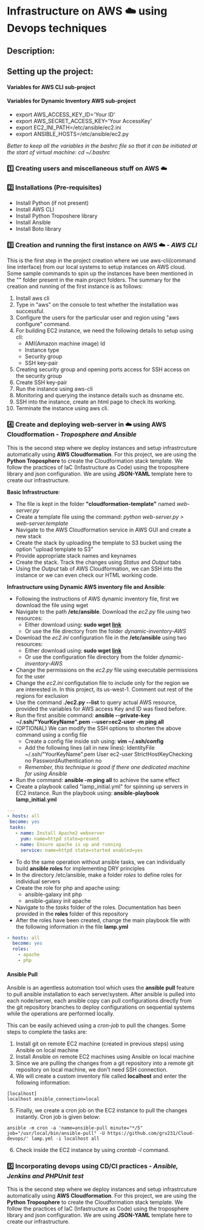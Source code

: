 # Infrastructure on AWS :cloud: using Devops techniques

## Description:

## Setting up the project:

#### Variables for AWS CLI sub-project

#### Variables for Dynamic Inventory AWS sub-project
- export AWS_ACCESS_KEY_ID='Your ID'
- export AWS_SECRET_ACCESS_KEY='Your AccessKey'
- export EC2_INI_PATH=/etc/ansible/ec2.ini
- export ANSIBLE_HOSTS=/etc/ansible/ec2.py

*Better to keep all the variables in the bashrc file so that it can be initiated at the start of virtual machine: cd ~/.bashrc* 

### :one: Creating users and miscellaneous stuff on AWS :cloud:

### :two: Installations (Pre-requisites)
- Install Python (if not present)
- Install AWS CLI
- Install Python Troposhere library
- Install Ansible
- Install Boto library

### :three: Creation and running the first instance on AWS :cloud: - *AWS CLI*
This is the first step in the project creation where we use aws-cli(command line interface) from our local systems to setup instances
on AWS cloud. Some sample commands to spin up the instances have been mentioned in the "" folder present in the main project folders.
The summary for the creation and running of the first instance is as follows:

1. Install aws cli
2. Type in "aws" on the console to test whether the installation was successful.
3. Configure the users for the particular user and region using "aws configure" command.
4. For building EC2 instance, we need the following details to setup using cli:
    + AMI(Amazon machine image) Id
    + Instance type
    + Security group
    + SSH key-pair
6. Creating security group and opening ports access for SSH access on the security group
7. Create SSH key-pair
8. Run the instance using aws-cli
9. Monitoring and querying the instance details such as dnsname etc.
10. SSH into the instance, create an html page to check its working.
11. Terminate the instance using aws cli.

### :four: Create and deploying web-server in :cloud: using AWS Cloudformation - *Troposphere and Ansible*
This is the second step where we deploy instances and setup infrastrcuture automatically using **AWS Cloudformation**. For this project, we are using the **Python Troposphere** to create the Cloudformation stack template. We follow the practices of IaC (Infastructure as Code) using the troposphere library and json configuration. We are using **JSON-YAML** template here to create our infrastructure.

**Basic Infrastructure**:
 - The file is kept in the folder **"cloudformation-template"** named *web-server.py*
 - Create a template file using the command: *python web-server.py > web-server.template*
 - Navigate to the AWS Cloudformation service in AWS GUI and create a new stack
 - Create the stack by uploading the template to S3 bucket using the option "upload template to S3"
 - Provide appropriate stack names and keynames
 - Create the stack. Track the changes using *Status* and *Output* tabs
 - Using the *Output* tab of AWS Cloudformation, we can SSH into the instance or we can even check our HTML working code.
    
**Infrastructure using Dynamic AWS inventory file and Ansible**:
 - Following the instructions of AWS dynamic inventory file, first we download the file using wget
 - Navigate to the path **/etc/ansible**. Download the *ec2.py* file using two resources:
    + Either download using: **sudo wget <a href=http://raw.githubusercontent.com/ansible/ansible/devel/contrib/inventory/ec2.py>link</a>**
    + Or use the file directory from the folder *dynamic-inventory-AWS*
 - Download the *ec2.ini* configuration file in the **/etc/ansible** using two resources:
    + Either download using: **sudo wget <a       href=http://raw.githubusercontent.com/ansible/ansible/devel/contrib/inventory/ec2.ini>link</a>**
    + Or use the configuration file directory from the folder *dynamic-inventory-AWS*
 - Change the permissions on the *ec2.py* file using executable permissions for the user
 - Change the *ec2.ini* configutation file to include only for the region we are interested in. In this project, its us-west-1. Comment out rest of the regions for exclusion
 - Use the command **./ec2.py --list** to query actual AWS resource, provided the variables for AWS access Key and ID was fixed before.
 - Run the first ansible command:
    **ansible --private-key ~/.ssh/"YourKeyName".pem --user=ec2-user -m ping all**
 - (OPTIONAL) We can modify the SSH options to shorten the above command using a config file
    + Create a config file inside ssh using: **vim ~/.ssh/config**
    + Add the following lines (all in new lines):
        IdentityFile ~/.ssh/"YourKeyName".pem
        User ec2-user
        StrictHostKeyChecking no
        PasswordAuthentication no
    + *Remember, this technique is good if there one dedicated machine for using Ansible*
 - Run the command: **ansible -m ping all** to achieve the same effect
 - Create a playbook called "lamp_initial.yml" for spinning up servers in EC2 instance. 
   Run the playbook using: **ansible-playbook lamp_initial.yml**
 ```yml
 ---
- hosts: all
  become: yes
  tasks:
    - name: Install Apache2 webserver
      yum: name=httpd state=present
    - name: Ensure apache is up and running
      service: name=httpd state=started enabled=yes
```
- To do the same operation without ansible tasks, we can individually build **ansible roles** for implementing DRY principles
- In the directory /etc/ansible, make a folder *roles* to define roles for individual servers
- Create the role for php and apache using:
    + ansible-galaxy init php
    + ansible-galaxy init apache
- Navigate to the *tasks* folder of the roles. Documentation has been provided in the **roles** folder of this repository
- After the roles have been created, change the main playbook file with the following information in the file **lamp.yml**

```yml
- hosts: all
  become: yes
  roles:
    - apache
    - php
 ```
 
 #### Ansible Pull
Ansible is an agentless automation tool which uses the **ansible pull** feature to pull ansible installation to each server/system. After ansible is pulled into each node/server, each ansible copy can pull configurations directly from the git repository branches to deploy configurations on sequential systems while the operations are performed locally. <br />

This can be easily achieved using a *cron-job* to pull the changes. Some steps to complete the tasks are:
1. Install git on remote EC2 machine (created in previous steps) using Ansible on local machine
2. Install Ansible on remote EC2 machines using Ansible on local machine
3. Since we are pulling the changes from a git repository into a remote git repository on local machine, we don't need SSH connection.
4. We will create a custom inventory file called **localhost** and enter the following information:

```
[localhost]
localhost ansible_connection=local

```
5. Finally, we create a cron job on the EC2 instance to pull the changes instantly. Cron job is given below:
```
ansible -m cron -a 'name=ansible-pull minute="*/5" job="/usr/local/bin/ansible-pull" -U https://github.com/grv231/Cloud-devops/' lamp.yml -i localhost all

```
6. Check inside the EC2 instance by using *crontab -l* command. 


### :five: Incorporating devops using CD/CI practices - *Ansible, Jenkins and PHPUnit test*
This is the second step where we deploy instances and setup infrastrcuture automatically using **AWS Cloudformation**. For this project, we are using the **Python Troposphere** to create the Cloudformation stack template. We follow the practices of IaC (Infastructure as Code) using the troposphere library and json configuration. We are using **JSON-YAML** template here to create our infrastructure.
